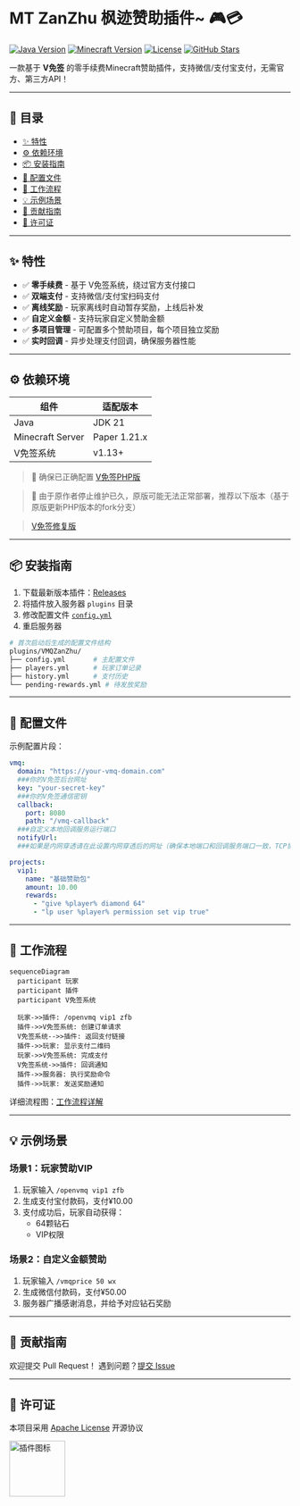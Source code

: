 # MT ZanZhu  枫迹赞助插件~ 🎮💳

[![Java Version](https://img.shields.io/badge/Java-JDK21-red?logo=java)](https://www.oracle.com/java/)
[![Minecraft Version](https://img.shields.io/badge/Minecraft-1.21.x-blue?logo=curseforge)](https://papermc.io/downloads)
[![License](https://img.shields.io/badge/License-Apache-green)](LICENSE)
[![GitHub Stars](https://img.shields.io/github/stars/YourGitHubName/VMQZanZhu?style=social)](https://github.com/YourGitHubName/VMQZanZhu)


一款基于 **V免签** 的零手续费Minecraft赞助插件，支持微信/支付宝支付，无需官方、第三方API！


---

## 📖 目录
- [✨ 特性](#-特性)
- [⚙️ 依赖环境](#️-依赖环境)
- [📦 安装指南](#-安装指南)
- [🔧 配置文件](#-配置文件)
- [🔄 工作流程](#-工作流程)
- [💡 示例场景](#-示例场景)
- [🤝 贡献指南](#-贡献指南)
- [📄 许可证](#-许可证)

---

## ✨ 特性
- ✅ **零手续费** - 基于 V免签系统，绕过官方支付接口
- ✅ **双端支付** - 支持微信/支付宝扫码支付
- ✅ **离线奖励** - 玩家离线时自动暂存奖励，上线后补发
- ✅ **自定义金额** - 支持玩家自定义赞助金额
- ✅ **多项目管理** - 可配置多个赞助项目，每个项目独立奖励
- ✅ **实时回调** - 异步处理支付回调，确保服务器性能

---

## ⚙️ 依赖环境
| 组件              | 适配版本           |
|-------------------|--------------------|
| Java              | JDK 21             |
| Minecraft Server  | Paper 1.21.x       |
| V免签系统          | v1.13+             |

> 📌 确保已正确配置 [V免签PHP版](https://github.com/szvone/vmqphp)

> 📌 由于原作者停止维护已久，原版可能无法正常部署，推荐以下版本（基于原版更新PHP版本的fork分支）

> [V免签修复版](https://github.com/wujingquan/vmqphp)

---

## 📦 安装指南
1. 下载最新版本插件：[Releases](https://github.com/yxc0915/MTZanZhu/releases)
2. 将插件放入服务器 `plugins` 目录
3. 修改配置文件 [`config.yml`](docs/CONFIG.md#基础配置)
4. 重启服务器

```bash
# 首次启动后生成的配置文件结构
plugins/VMQZanZhu/
├── config.yml       # 主配置文件
├── players.yml      # 玩家订单记录
├── history.yml      # 支付历史
└── pending-rewards.yml # 待发放奖励
```

---

## 🔧 配置文件

示例配置片段：
```yaml
vmq:
  domain: "https://your-vmq-domain.com"
  ###你的V免签后台网址
  key: "your-secret-key"
  ###你的V免签通信密钥
  callback:
    port: 8080
    path: "/vmq-callback"
  ###自定义本地回调服务运行端口
  notifyUrl:
  ###如果是内网穿透请在此设置内网穿透后的网址（确保本地端口和回调服务端口一致，TCP协议）

projects:
  vip1:
    name: "基础赞助包"
    amount: 10.00
    rewards:
      - "give %player% diamond 64"
      - "lp user %player% permission set vip true"
```

---

## 🔄 工作流程
```mermaid
sequenceDiagram
  participant 玩家
  participant 插件
  participant V免签系统
  
  玩家->>插件: /openvmq vip1 zfb
  插件->>V免签系统: 创建订单请求
  V免签系统-->>插件: 返回支付链接
  插件->>玩家: 显示支付二维码
  玩家->>V免签系统: 完成支付
  V免签系统->>插件: 回调通知
  插件->>服务器: 执行奖励命令
  插件->>玩家: 发送奖励通知
```

详细流程图：[工作流程详解](doc/WORKFLOW.md)

---

## 💡 示例场景
### 场景1：玩家赞助VIP
1. 玩家输入 `/openvmq vip1 zfb`
2. 生成支付宝付款码，支付¥10.00
3. 支付成功后，玩家自动获得：
   - 64颗钻石
   - VIP权限

### 场景2：自定义金额赞助
1. 玩家输入 `/vmqprice 50 wx`
2. 生成微信付款码，支付¥50.00
3. 服务器广播感谢消息，并给予对应钻石奖励

---

## 🤝 贡献指南
欢迎提交 Pull Request！
遇到问题？[提交 Issue](https://github.com/yxc0915/MTZanZhu/issues)

---

## 📄 许可证
本项目采用 [Apache License](LICENSE) 开源协议


<img src="https://github.com/user-attachments/assets/69b6f3de-caf6-4d78-a675-13d20bfee09e" alt="插件图标" width="100" height="100" style="vertical-align: middle;">
